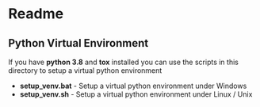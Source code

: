 # Readme

## Python Virtual Environment

If you have **python 3.8** and **tox** installed
you can use the scripts in this directory to setup a virtual python environment

  * **setup_venv.bat** - Setup a virtual python environment under Windows
  * **setup_venv.sh** - Setup a virtual python environment under Linux / Unix

